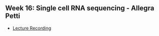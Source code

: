 ## Week 16: Single cell RNA sequencing - Allegra Petti

- [Lecture Recording](https://wustl.box.com/s/sdpvlglnqxg2ar4oav1gs29wrf6tesyo)
